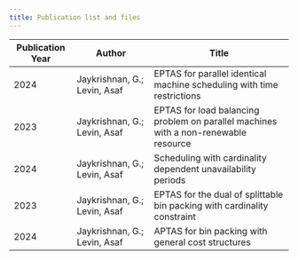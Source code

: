 ```yaml
---
title: Publication list and files
---
```



| **Publication Year** | **Author**                   | **Title**                                                                           |
| -------------------- | ---------------------------- | ----------------------------------------------------------------------------------- |
| 2024                 | Jaykrishnan, G.; Levin, Asaf | EPTAS for parallel identical machine scheduling with time restrictions              |
| 2023                 | Jaykrishnan, G.; Levin, Asaf | EPTAS for load balancing problem on parallel machines with a non-renewable resource |
| 2024                 | Jaykrishnan, G.; Levin, Asaf | Scheduling with cardinality dependent unavailability periods                        |
| 2023                 | Jaykrishnan, G.; Levin, Asaf | EPTAS for the dual of splittable bin packing with cardinality constraint            |
| 2024                 | Jaykrishnan, G.; Levin, Asaf | APTAS for bin packing with general cost structures                                  |
